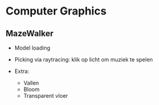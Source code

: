 # Computer Graphics
## MazeWalker

- Model loading
- Picking via raytracing: klik op licht om muziek te spelen

- Extra:
	- Vallen
	- Bloom
	- Transparent vloer